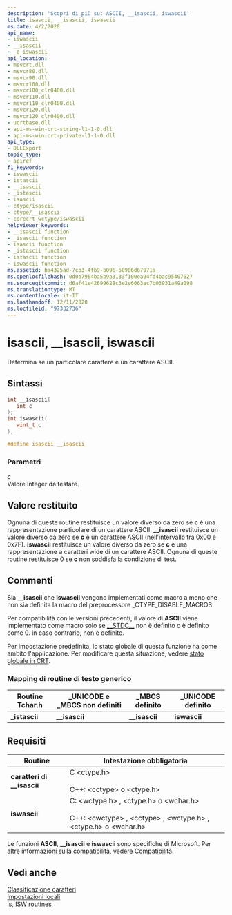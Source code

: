 ```yaml
---
description: 'Scopri di più su: ASCII, __isascii, iswascii'
title: isascii, __isascii, iswascii
ms.date: 4/2/2020
api_name:
- iswascii
- __isascii
- _o_iswascii
api_location:
- msvcrt.dll
- msvcr80.dll
- msvcr90.dll
- msvcr100.dll
- msvcr100_clr0400.dll
- msvcr110.dll
- msvcr110_clr0400.dll
- msvcr120.dll
- msvcr120_clr0400.dll
- ucrtbase.dll
- api-ms-win-crt-string-l1-1-0.dll
- api-ms-win-crt-private-l1-1-0.dll
api_type:
- DLLExport
topic_type:
- apiref
f1_keywords:
- iswascii
- istascii
- __isascii
- _istascii
- isascii
- ctype/isascii
- ctype/__isascii
- corecrt_wctype/iswascii
helpviewer_keywords:
- __isascii function
- _isascii function
- isascii function
- _istascii function
- istascii function
- iswascii function
ms.assetid: ba4325ad-7cb3-4fb9-b096-58906d67971a
ms.openlocfilehash: 0d0a7964ba5b9a3133f100ea94fd4bac95407627
ms.sourcegitcommit: d6af41e42699628c3e2e6063ec7b03931a49a098
ms.translationtype: MT
ms.contentlocale: it-IT
ms.lasthandoff: 12/11/2020
ms.locfileid: "97332736"
---
```

# <a name="isascii-__isascii-iswascii"></a>isascii, __isascii, iswascii

Determina se un particolare carattere è un carattere ASCII.

## <a name="syntax"></a>Sintassi

```C
int __isascii(
   int c
);
int iswascii(
   wint_t c
);

#define isascii __isascii
```

### <a name="parameters"></a>Parametri

*c*<br/>
Valore Integer da testare.

## <a name="return-value"></a>Valore restituito

Ognuna di queste routine restituisce un valore diverso da zero se **c** è una rappresentazione particolare di un carattere ASCII. **__isascii** restituisce un valore diverso da zero se **c** è un carattere ASCII (nell'intervallo tra 0x00 e 0x7F). **iswascii** restituisce un valore diverso da zero se **c** è una rappresentazione a caratteri wide di un carattere ASCII. Ognuna di queste routine restituisce 0 se **c** non soddisfa la condizione di test.

## <a name="remarks"></a>Commenti

Sia **__isascii** che **iswascii** vengono implementati come macro a meno che non sia definita la macro del preprocessore _CTYPE_DISABLE_MACROS.

Per compatibilità con le versioni precedenti, il valore di **ASCII** viene implementato come macro solo se [&#95;&#95;STDC&#95;&#95;](../../preprocessor/predefined-macros.md) non è definito o è definito come 0. in caso contrario, non è definito.

Per impostazione predefinita, lo stato globale di questa funzione ha come ambito l'applicazione. Per modificare questa situazione, vedere [stato globale in CRT](../global-state.md).

### <a name="generic-text-routine-mappings"></a>Mapping di routine di testo generico

|Routine Tchar.h|_UNICODE e _MBCS non definiti|_MBCS definito|_UNICODE definito|
|---------------------|--------------------------------------|--------------------|-----------------------|
|**_istascii**|**__isascii**|**__isascii**|**iswascii**|

## <a name="requirements"></a>Requisiti

|Routine|Intestazione obbligatoria|
|-------------|---------------------|
|**caratteri** di **__isascii**|C \<ctype.h><br /><br /> C++: \<cctype> o \<ctype.h>|
|**iswascii**|C: \<wctype.h> , \<ctype.h> o \<wchar.h><br /><br /> C++: \<cwctype> , \<cctype> , \<wctype.h> , \<ctype.h> o \<wchar.h>|

Le funzioni **ASCII**, **__isascii** e **iswascii** sono specifiche di Microsoft. Per altre informazioni sulla compatibilità, vedere [Compatibilità](../../c-runtime-library/compatibility.md).

## <a name="see-also"></a>Vedi anche

[Classificazione caratteri](../../c-runtime-library/character-classification.md)<br/>
[Impostazioni locali](../../c-runtime-library/locale.md)<br/>
[is, ISW routines](../../c-runtime-library/is-isw-routines.md)<br/>
